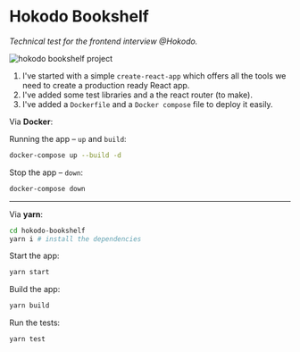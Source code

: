 # Hokodo Bookshelf

_Technical test for the frontend interview @Hokodo._

![hokodo bookshelf project](https://i.giphy.com/kD0KMHlMr1f4xhuFnI.gif)

1. I've started with a simple `create-react-app` which offers all the tools we need to create a production ready React app.
2. I've added some test libraries and a the react router (to make).
3. I've added a `Dockerfile` and a `Docker compose` file to deploy it easily.

Via **Docker**:

Running the app – `up` and `build`:

```sh
docker-compose up --build -d
```

Stop the app – `down`:

```sh
docker-compose down
```

---

Via **yarn**:

```sh
cd hokodo-bookshelf
yarn i # install the dependencies
```

Start the app:

```sh
yarn start
```

Build the app:

```sh
yarn build
```

Run the tests:

```sh
yarn test
```
